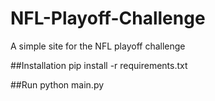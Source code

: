 NFL-Playoff-Challenge
=====================

A simple site for the NFL playoff challenge

##Installation
	pip install -r requirements.txt
	
##Run
	python main.py
